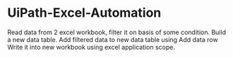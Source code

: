 # UiPath-Excel-Automation
Read data from 2 excel workbook, filter it on basis of some condition. 
Build a new data table.
Add filtered data to new data table using Add data row
Write it into new workbook using excel application scope.
